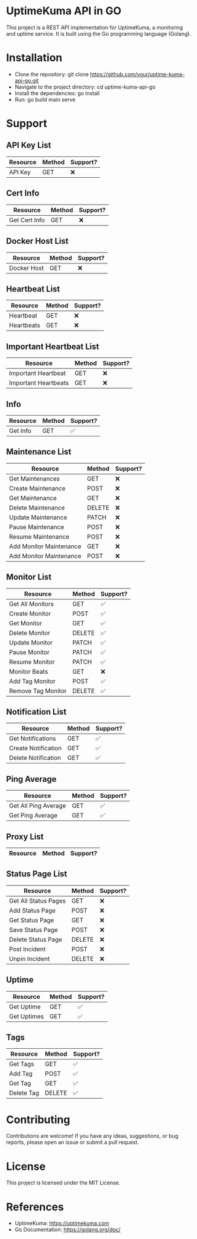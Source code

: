 # UptimeKuma API in GO

This project is a REST API implementation for UptimeKuma, a monitoring and uptime
service. It is built using the Go programming language (Golang).

# Installation

- Clone the repository: git clone https://github.com/your/uptime-kuma-api-go.git
- Navigate to the project directory: cd uptime-kuma-api-go
- Install the dependencies: go install
- Run: go build main serve

# Support

## API Key List

| Resource | Method | Support? |
|----------|--------|----------|
| API Key  | GET    | ❌        |

## Cert Info

| Resource      | Method | Support? |
|---------------|--------|----------|
| Get Cert Info | GET    | ❌        |

## Docker Host List

| Resource    | Method | Support? |
|-------------|--------|----------|
| Docker Host | GET    | ❌        |

## Heartbeat List

| Resource   | Method | Support? |
|------------|--------|----------|
| Heartbeat  | GET    | ❌        |
| Heartbeats | GET    | ❌        |

## Important Heartbeat List

| Resource             | Method | Support? |
|----------------------|--------|----------|
| Important Heartbeat  | GET    | ❌        |
| Important Heartbeats | GET    | ❌        |

## Info

| Resource | Method | Support? |
|----------|--------|----------|
| Get Info | GET    | ✅️       |

## Maintenance List

| Resource                | Method | Support? |
|-------------------------|--------|----------|
| Get Maintenances        | GET    | ❌        |
| Create Maintenance      | POST   | ❌        |
| Get Maintenance         | GET    | ❌        |
| Delete Maintenance      | DELETE | ❌        |
| Update Maintenance      | PATCH  | ❌        |
| Pause Maintenance       | POST   | ❌        |
| Resume Maintenance      | POST   | ❌        |
| Add Monitor Maintenance | GET    | ❌        |
| Add Monitor Maintenance | POST   | ❌        |

## Monitor List

| Resource           | Method | Support? |
|--------------------|--------|----------|
| Get All Monitors   | GET    | ✅️       |
| Create Monitor     | POST   | ✅️       |
| Get Monitor        | GET    | ✅️       |
| Delete Monitor     | DELETE | ✅️       |
| Update Monitor     | PATCH  | ✅️       |
| Pause Monitor      | PATCH  | ✅️       |
| Resume Monitor     | PATCH  | ✅️       |
| Monitor Beats      | GET    | ❌        |
| Add Tag Monitor    | POST   | ✅️       |
| Remove Tag Monitor | DELETE | ✅️       |

## Notification List

| Resource            | Method | Support? |
|---------------------|--------|----------|
| Get Notifications   | GET    | ✅️        |
| Create Notification | GET    | ✅️        |
| Delete Notification | GET    | ✅️        |

## Ping Average

| Resource             | Method | Support? |
|----------------------|--------|----------|
| Get All Ping Average | GET    | ✅️       |
| Get Ping Average     | GET    | ✅️       |

## Proxy List

| Resource | Method | Support? |
|----------|--------|----------|

## Status Page List

| Resource             | Method | Support? |
|----------------------|--------|----------|
| Get All Status Pages | GET    | ❌        |
| Add Status Page      | POST   | ❌        |
| Get Status Page      | GET    | ❌        |
| Save Status Page     | POST   | ❌        |
| Delete Status Page   | DELETE | ❌        |
| Post Incident        | POST   | ❌        |
| Unpin Incident       | DELETE | ❌        |

## Uptime

| Resource    | Method | Support? |
|-------------|--------|----------|
| Get Uptime  | GET    | ✅️       |
| Get Uptimes | GET    | ✅️       |

## Tags

| Resource   | Method | Support? |
|------------|--------|----------|
| Get Tags   | GET    | ✅️       |
| Add Tag    | POST   | ✅️       |
| Get Tag    | GET    | ✅️       |
| Delete Tag | DELETE | ✅️       |

# Contributing

Contributions are welcome! If you have any ideas, suggestions, or bug reports,
please open an issue or submit a pull request.

# License

This project is licensed under the MIT License.

# References

- UptimeKuma: https://uptimekuma.com
- Go Documentation: https://golang.org/doc/